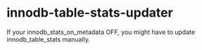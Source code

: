 # innodb-table-stats-updater
If your innodb_stats_on_metadata OFF, you might have to update innodb_table_stats manually. 

